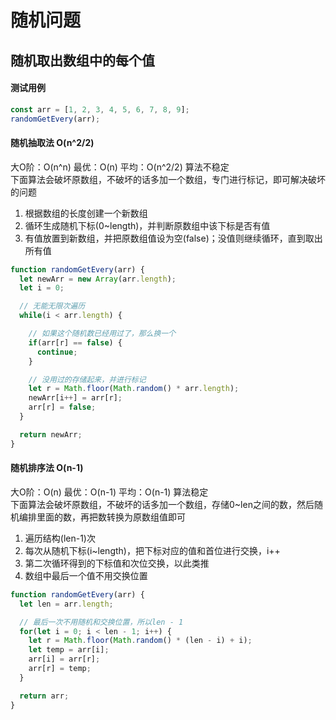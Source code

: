 # 随机问题

## 随机取出数组中的每个值

#### 测试用例

```javascript
const arr = [1, 2, 3, 4, 5, 6, 7, 8, 9];
randomGetEvery(arr);
```

#### 随机抽取法 O(n^2/2)
大O阶：O(n^n) 最优：O(n) 平均：O(n^2/2) 算法不稳定<br/>
下面算法会破坏原数组，不破坏的话多加一个数组，专门进行标记，即可解决破坏的问题

1. 根据数组的长度创建一个新数组
2. 循环生成随机下标(0~length)，并判断原数组中该下标是否有值
3. 有值放置到新数组，并把原数组值设为空(false)；没值则继续循环，直到取出所有值

```javascript
function randomGetEvery(arr) {
  let newArr = new Array(arr.length);
  let i = 0;

  // 无能无限次遍历
  while(i < arr.length) {

    // 如果这个随机数已经用过了，那么换一个
    if(arr[r] == false) {
      continue;
    }

    // 没用过的存储起来，并进行标记
    let r = Math.floor(Math.random() * arr.length);
    newArr[i++] = arr[r];
    arr[r] = false;
  }

  return newArr;
}
```

#### 随机排序法 O(n-1)
大O阶：O(n) 最优：O(n-1) 平均：O(n-1) 算法稳定<br/>
下面算法会破坏原数组，不破坏的话多加一个数组，存储0~len之间的数，然后随机编排里面的数，再把数转换为原数组值即可

1. 遍历结构(len-1)次
2. 每次从随机下标(i~length)，把下标对应的值和首位进行交换，i++
3. 第二次循环得到的下标值和次位交换，以此类推
4. 数组中最后一个值不用交换位置

```javascript
function randomGetEvery(arr) {
  let len = arr.length;

  // 最后一次不用随机和交换位置，所以len - 1
  for(let i = 0; i < len - 1; i++) {
    let r = Math.floor(Math.random() * (len - i) + i);
    let temp = arr[i];
    arr[i] = arr[r];
    arr[r] = temp;
  }

  return arr;
}
```

